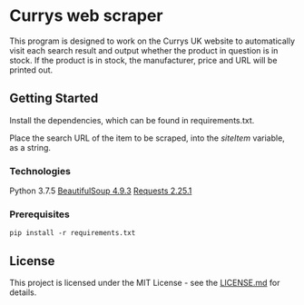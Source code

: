 # Currys web scraper
This program is designed to work on the Currys UK website to automatically visit each search result and output whether the product in question is in stock. If the product is in stock, the manufacturer, price and URL will be printed out.

## Getting Started
Install the dependencies, which can be found in requirements.txt.

Place the search URL of the item to be scraped, into the _siteItem_ variable, as a string.

### Technologies
Python 3.7.5
[BeautifulSoup 4.9.3](https://pypi.org/project/beautifulsoup4/)
[Requests 2.25.1](https://pypi.org/project/requests/)


### Prerequisites
```pip install -r requirements.txt```



## License
This project is licensed under the MIT License - see the [LICENSE.md](../main/LICENSE) for details.

